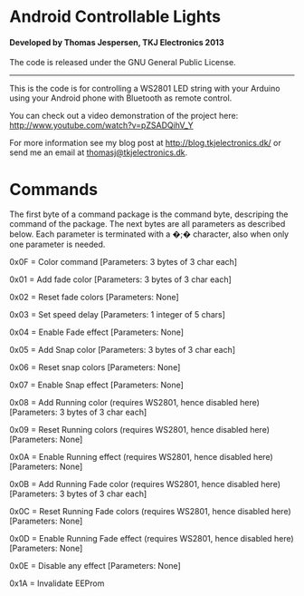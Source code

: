 # Android Controllable Lights
#### Developed by Thomas Jespersen, TKJ Electronics 2013

The code is released under the GNU General Public License.
_________

This is the code is for controlling a WS2801 LED string with your Arduino using your Android phone with Bluetooth as remote control.

You can check out a video demonstration of the project here: <http://www.youtube.com/watch?v=pZSADQihV_Y>

For more information see my blog post at <http://blog.tkjelectronics.dk/> or send me an email at <thomasj@tkjelectronics.dk>.


# Commands


The first byte of a command package is the command byte, descriping the command of the package. The next bytes are all parameters as described below. Each parameter is terminated with a �;� character, also when only one parameter is needed.


0x0F = Color command [Parameters: 3 bytes of 3 char each]

0x01 = Add fade color [Parameters: 3 bytes of 3 char each]

0x02 = Reset fade colors [Parameters: None]

0x03 = Set speed delay [Parameters: 1 integer of 5 chars]

0x04 = Enable Fade effect [Parameters: None]

0x05 = Add Snap color [Parameters: 3 bytes of 3 char each]

0x06 = Reset snap colors [Parameters: None]

0x07 = Enable Snap effect [Parameters: None]

0x08 = Add Running color (requires WS2801, hence disabled here) [Parameters: 3 bytes of 3 char each]

0x09 = Reset Running colors (requires WS2801, hence disabled here) [Parameters: None]

0x0A = Enable Running effect (requires WS2801, hence disabled here) [Parameters: None]

0x0B = Add Running Fade color (requires WS2801, hence disabled here) [Parameters: 3 bytes of 3 char each]

0x0C = Reset Running Fade colors (requires WS2801, hence disabled here) [Parameters: None]

0x0D = Enable Running Fade effect (requires WS2801, hence disabled here) [Parameters: None]

0x0E = Disable any effect [Parameters: None]

0x1A = Invalidate EEProm